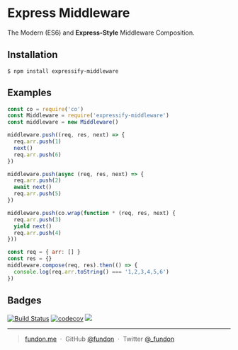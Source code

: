# Express Middleware

The Modern (ES6) and **Express-Style** Middleware Composition.

## Installation

```
$ npm install expressify-middleware
```

## Examples

```js
const co = require('co')
const Middleware = require('expressify-middleware')
const middleware = new Middleware()

middleware.push((req, res, next) => {
  req.arr.push(1)
  next()
  req.arr.push(6)
})

middleware.push(async (req, res, next) => {
  req.arr.push(2)
  await next()
  req.arr.push(5)
})

middleware.push(co.wrap(function * (req, res, next) {
  req.arr.push(3)
  yield next()
  req.arr.push(4)
}))

const req = { arr: [] }
const res = {}
middleware.compose(req, res).then(() => {
  console.log(req.arr.toString() === '1,2,3,4,5,6')
})
```

## Badges

[![Build Status](https://travis-ci.org/trekjs/expressify-middleware.svg?branch=master)](https://travis-ci.org/trekjs/expressify-middleware)
[![codecov](https://codecov.io/gh/trekjs/expressify-middleware/branch/master/graph/badge.svg)](https://codecov.io/gh/trekjs/expressify-middleware)
![](https://img.shields.io/badge/license-MIT-blue.svg)

---

> [fundon.me](https://fundon.me) &nbsp;&middot;&nbsp;
> GitHub [@fundon](https://github.com/fundon) &nbsp;&middot;&nbsp;
> Twitter [@_fundon](https://twitter.com/_fundon)
